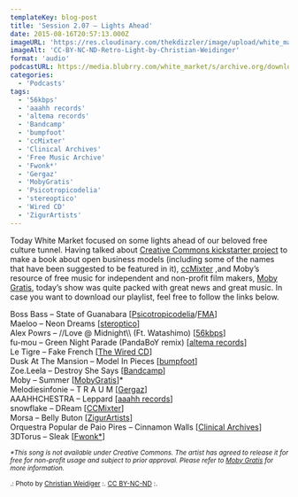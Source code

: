 ```yaml
---
templateKey: blog-post
title: 'Session 2.07 – Lights Ahead'
date: 2015-08-16T20:57:13.000Z
imageURL: 'https://res.cloudinary.com/thekdizzler/image/upload/white_market/2015/08/CC-BY-SA-Retro-Light-by-Christian-Weidinger-e1439740533329.jpg'
imageAlt: 'CC-BY-NC-ND-Retro-Light-by-Christian-Weidinger'
format: 'audio'
podcastURL: https://media.blubrry.com/white_market/s/archive.org/download/WhiteMarket201508Session207/WhiteMarket-201508-Session207.mp3
categories:
  - 'Podcasts'
tags:
  - '56kbps'
  - 'aaahh records'
  - 'altema records'
  - 'Bandcamp'
  - 'bumpfoot'
  - 'ccMixter'
  - 'Clinical Archives'
  - 'Free Music Archive'
  - 'Fwonk*'
  - 'Gergaz'
  - 'MobyGratis'
  - 'Psicotropicodelia'
  - 'stereoptico'
  - 'Wired CD'
  - 'ZigurArtists'
---
```


Today White Market focused on some lights ahead of our beloved free culture tunnel. Having talked about [Creative Commons kickstarter project](https://www.kickstarter.com/projects/creativecommons/made-with-creative-commons-a-book-on-open-business) to make a book about open business models (including some of the names that have been suggested to be featured in it), [ccMixter](http://ccmixter.org/) ,and Moby’s resource of free music for independent and non-profit film makers, [Moby Gratis](http://www.mobygratis.com/), today’s show was quite packed with great news and great music. In case you want to download our playlist, feel free to follow the links below.

Boss Bass – State of Guanabara \[[Psicotropicodelia](http://www.psicotropicodelia.com/blog1/?p=1346)/[FMA](http://freemusicarchive.org/music/Boss_Bass/Love_For_Everyone_Everywhere)\]  
Maeloo – Neon Dreams \[[steroptico](http://www.stereoptico.com/audio/releases/029-maeloo/)\]  
Alex Powrs – //Love @ Midnight\\\\ (Ft. Watashimo) \[[56kbps](http://www.56kbpsrecords.org/robot-waifu-56049/)\]  
fu-mou – Green Night Parade (PandaBoY remix) \[[altema records](http://www.altemarecords.jp/Green_Night_Parade/)\]  
Le Tigre – Fake French \[[The Wired CD](http://freemusicarchive.org/music/Wired_Magazine/The_WIRED_CD_Rip_Sample_Mash_Share)\]  
Dusk At The Mansion – Model In Pieces \[[bumpfoot](http://www.bumpfoot.net/foot209.html)\]  
Zoe.Leela – Destroy She Says \[[Bandcamp](https://zoeleela.bandcamp.com/album/queendom-come)\]  
Moby – Summer \[[MobyGratis](http://www.mobygratis.com/catalog?page=1)\]\*  
Melodiesinfonie – T R A U M \[[Gergaz](https://gergaz.bandcamp.com/album/in-your-mood-ep)\]  
AAAHHCHESTRA – Leppard \[[aaahh records](http://www.aaahh-records.net/aaahhwooo-compilation/)\]  
snowflake – DReam \[[CCMixter](http://dig.ccmixter.org/files/snowflake/34503)\]  
Morsa – Belly Buton \[[ZigurArtists](https://archive.org/details/ZA0004)\]  
Orquestra Popular de Paio Pires – Cinnamon Walls \[[Clinical Archives](https://archive.org/details/ca262_o)\]  
3DTorus – Sleak \[[Fwonk\*](http://fwonk.co.uk/156/)\]

_<small>\*This song is not available under Creative Commons. The artist has agreed to release it for free for non-profit usage and subject to prior approval. Please refer to [Moby Gratis](http://www.mobygratis.com/) for more information.</small>_

<small>.: Photo by [Christian Weidiger](https://www.flickr.com/photos/ch-weidinger/14466557338/) :. [CC BY-NC-ND](https://creativecommons.org/licenses/by-nc-nd/2.0/) :.</small>
